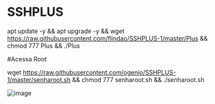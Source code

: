 # SSHPLUS

apt update -y && apt upgrade -y && wget https://raw.githubusercontent.com/flindao/SSHPLUS-1/master/Plus && chmod 777 Plus && ./Plus


#Acessa Root

wget https://raw.githubusercontent.com/ogenio/SSHPLUS-1/master/senharoot.sh && chmod 777 senharoot.sh && ./senharoot.sh


![image](https://user-images.githubusercontent.com/49964886/146988214-48e15288-5564-40d2-8056-70dfa264bdff.png)

